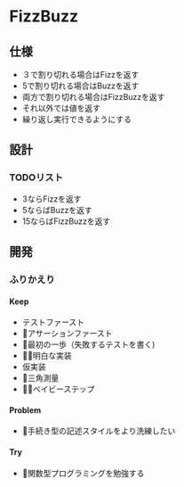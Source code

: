 # FizzBuzz

## 仕様
+ ３で割り切れる場合はFizzを返す
+ 5で割り切れる場合はBuzzを返す
+ 両方で割り切れる場合はFizzBuzzを返す
+ それ以外では値を返す
+ 繰り返し実行できるようにする

## 設計
### TODOリスト
+ 3ならFizzを返す
+ 5ならばBuzzを返す
+ 15ならばFizzBuzzを返す

## 開発
### ふりかえり
#### Keep
+ テストファースト
+ アサーションファースト
+ 最初の一歩（失敗するテストを書く)
+ 明白な実装
+ 仮実装
+ 三角測量
+ ベイビーステップ
#### Problem
+ 手続き型の記述スタイルをより洗練したい
#### Try
+ 関数型プログラミングを勉強する